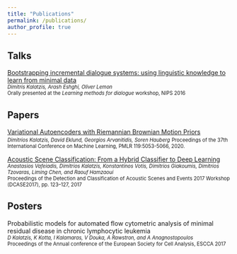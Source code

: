 ```yaml
---
title: "Publications"
permalink: /publications/
author_profile: true
---
```

<!-- ---
layout: page
title: "Publications"
permalink: /publications/
slug: publication
menu: true
order: 2
description:
accent_color: rgb(38,139,210)
accent_image:
  background: rgb(32,32,32)
  overlay:    false
--- -->

## Talks
[Bootstrapping incremental dialogue systems: using linguistic knowledge to learn from minimal data](https://arxiv.org/abs/1612.00347)  
<span style="font-size:0.8em">*Dimitris Kalatzis, Arash Eshghi, Oliver Lemon*</span>  
<span style="font-size:0.8em">Orally presented at the *Learning methods for dialogue* workshop, NIPS 2016</span>

## Papers
[Variational Autoencoders with Riemannian Brownian Motion Priors](http://proceedings.mlr.press/v119/kalatzis20a.html)  
<span style="font-size:0.8em">*Dimitrios Kalatzis, David Eklund, Georgios Arvanitidis, Soren Hauberg*</span>
<span style="font-size:0.8em">Proceedings of the 37th International Conference on Machine Learning, PMLR 119:5053-5066, 2020.</span>

[Acoustic Scene Classification: From a Hybrid Classifier to Deep Learning](https://www.dora.dmu.ac.uk/xmlui/handle/2086/15000)  
<span style="font-size:0.8em">*Anastasios Vafeiadis, Dimitrios Kalatzis, Konstantinos Votis, Dimitrios Giakoumis, Dimitrios Tzovaras, Liming Chen, and Raouf Hamzaoui*</span>  
<span style="font-size:0.8em">Proceedings of the Detection and Classification of Acoustic Scenes and Events 2017 Workshop (DCASE2017), pp. 123–127, 2017</span>

## Posters
Probabilistic models for automated flow cytometric analysis of minimal residual disease in chronic lymphocytic leukemia  
<span style="font-size:0.8em">*D Kalatzis, K Kotta, I Kalamaras, V Douka, A Rawstron, and A Anagnostopoulos*</span>  
<span style="font-size:0.8em">Proceedings of the Annual conference of the European Society for Cell Analysis, ESCCA 2017</span>